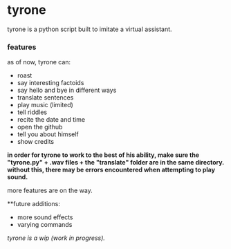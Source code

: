 # tyrone
tyrone is a python script built to imitate a virtual assistant.

### features
as of now, tyrone can:
* roast
* say interesting factoids
* say hello and bye in different ways
* translate sentences
* play music (limited)
* tell riddles
* recite the date and time
* open the github
* tell you about himself
* show credits

**in order for tyrone to work to the best of his ability, make sure the "tyrone.py" + .wav files + the "translate" folder are in the same directory. without this, there may be errors encountered when attempting to play sound.**

more features are on the way.

**future additions:
* more sound effects
* varying commands

*tyrone is a wip (work in progress).*
